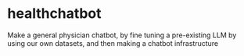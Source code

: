 # healthchatbot

Make a general physician chatbot, by fine tuning a pre-existing LLM by using our own datasets, and then making a chatbot infrastructure
